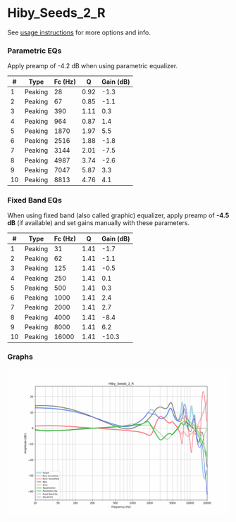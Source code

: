# Hiby_Seeds_2_R
See [usage instructions](https://github.com/jaakkopasanen/AutoEq#usage) for more options and info.

### Parametric EQs
Apply preamp of -4.2 dB when using parametric equalizer.

|   # | Type    |   Fc (Hz) |    Q |   Gain (dB) |
|-----|---------|-----------|------|-------------|
|   1 | Peaking |        28 | 0.92 |        -1.3 |
|   2 | Peaking |        67 | 0.85 |        -1.1 |
|   3 | Peaking |       390 | 1.11 |         0.3 |
|   4 | Peaking |       964 | 0.87 |         1.4 |
|   5 | Peaking |      1870 | 1.97 |         5.5 |
|   6 | Peaking |      2516 | 1.88 |        -1.8 |
|   7 | Peaking |      3144 | 2.01 |        -7.5 |
|   8 | Peaking |      4987 | 3.74 |        -2.6 |
|   9 | Peaking |      7047 | 5.87 |         3.3 |
|  10 | Peaking |      8813 | 4.76 |         4.1 |

### Fixed Band EQs
When using fixed band (also called graphic) equalizer, apply preamp of **-4.5 dB** (if available) and set gains manually with these parameters.

|   # | Type    |   Fc (Hz) |    Q |   Gain (dB) |
|-----|---------|-----------|------|-------------|
|   1 | Peaking |        31 | 1.41 |        -1.7 |
|   2 | Peaking |        62 | 1.41 |        -1.1 |
|   3 | Peaking |       125 | 1.41 |        -0.5 |
|   4 | Peaking |       250 | 1.41 |         0.1 |
|   5 | Peaking |       500 | 1.41 |         0.3 |
|   6 | Peaking |      1000 | 1.41 |         2.4 |
|   7 | Peaking |      2000 | 1.41 |         2.7 |
|   8 | Peaking |      4000 | 1.41 |        -8.4 |
|   9 | Peaking |      8000 | 1.41 |         6.2 |
|  10 | Peaking |     16000 | 1.41 |       -10.3 |

### Graphs
![](./Hiby_Seeds_2_R.png)

